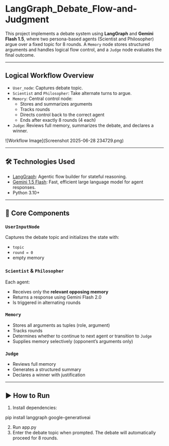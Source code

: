 # LangGraph_Debate_Flow-and-Judgment



This project implements a debate system using **LangGraph** and **Gemini Flash 1.5**, where two persona-based agents (Scientist and Philosopher) argue over a fixed topic for 8 rounds. A `Memory` node stores structured arguments and handles logical flow control, and a `Judge` node evaluates the final outcome.

---

## Logical Workflow Overview

- `User_node`: Captures debate topic.
- `Scientist` and `Philosopher`: Take alternate turns to argue.
- `Memory`: Central control node:
  - Stores and summarizes arguments
  - Tracks rounds
  - Directs control back to the correct agent
  - Ends after exactly 8 rounds (4 each)
- `Judge`: Reviews full memory, summarizes the debate, and declares a winner.

![Workflow Image](Screenshot 2025-06-28 234729.png)

---

## 🛠️ Technologies Used

- [LangGraph](https://github.com/langchain-ai/langgraph): Agentic flow builder for stateful reasoning.
- [Gemini 1.5 Flash](https://ai.google.dev/gemini-api): Fast, efficient large language model for agent responses.
- Python 3.10+

---

## 🧩 Core Components

### `UserInputNode`
Captures the debate topic and initializes the state with:
- `topic`
- `round = 0`
- empty memory

### `Scientist` & `Philosopher`
Each agent:
- Receives only the **relevant opposing memory**
- Returns a response using Gemini Flash 2.0
- Is triggered in alternating rounds

### `Memory`
- Stores all arguments as tuples (role, argument)
- Tracks rounds
- Determines whether to continue to next agent or transition to `Judge`
- Supplies memory selectively (opponent’s arguments only)

### `Judge`
- Reviews full memory
- Generates a structured summary
- Declares a winner with justification

---

## ▶️ How to Run

1. Install dependencies:
   
pip install langgraph google-generativeai

2. Run app.py
3. Enter the debate topic when prompted. The debate will automatically proceed for 8 rounds.

